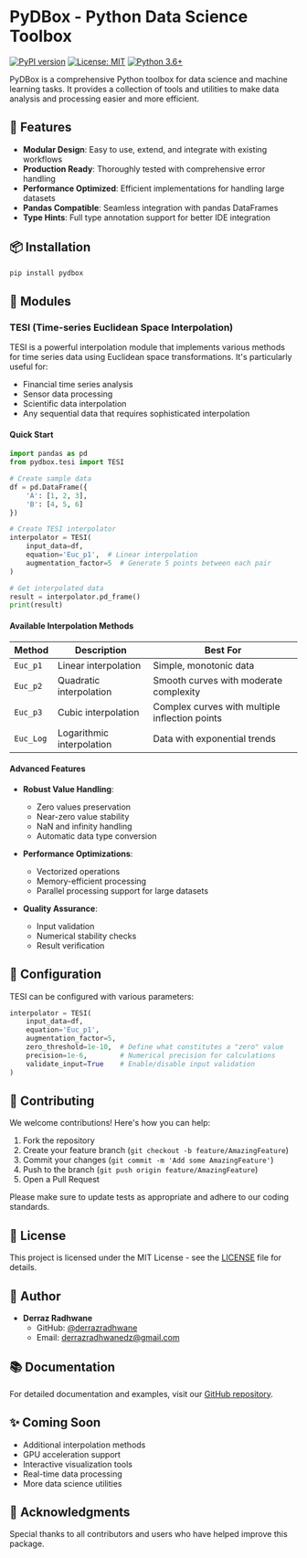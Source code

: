 # PyDBox - Python Data Science Toolbox

[![PyPI version](https://badge.fury.io/py/pydbox.svg)](https://badge.fury.io/py/pydbox)
[![License: MIT](https://img.shields.io/badge/License-MIT-yellow.svg)](https://opensource.org/licenses/MIT)
[![Python 3.6+](https://img.shields.io/badge/python-3.6+-blue.svg)](https://www.python.org/downloads/)

PyDBox is a comprehensive Python toolbox for data science and machine learning tasks. It provides a collection of tools and utilities to make data analysis and processing easier and more efficient.

## 🚀 Features

- **Modular Design**: Easy to use, extend, and integrate with existing workflows
- **Production Ready**: Thoroughly tested with comprehensive error handling
- **Performance Optimized**: Efficient implementations for handling large datasets
- **Pandas Compatible**: Seamless integration with pandas DataFrames
- **Type Hints**: Full type annotation support for better IDE integration

## 📦 Installation

```bash
pip install pydbox
```

## 🧰 Modules

### TESI (Time-series Euclidean Space Interpolation)

TESI is a powerful interpolation module that implements various methods for time series data using Euclidean space transformations. It's particularly useful for:
- Financial time series analysis
- Sensor data processing
- Scientific data interpolation
- Any sequential data that requires sophisticated interpolation

#### Quick Start

```python
import pandas as pd
from pydbox.tesi import TESI

# Create sample data
df = pd.DataFrame({
    'A': [1, 2, 3],
    'B': [4, 5, 6]
})

# Create TESI interpolator
interpolator = TESI(
    input_data=df,
    equation='Euc_p1',  # Linear interpolation
    augmentation_factor=5  # Generate 5 points between each pair
)

# Get interpolated data
result = interpolator.pd_frame()
print(result)
```

#### Available Interpolation Methods

| Method | Description | Best For |
|--------|-------------|----------|
| `Euc_p1` | Linear interpolation | Simple, monotonic data |
| `Euc_p2` | Quadratic interpolation | Smooth curves with moderate complexity |
| `Euc_p3` | Cubic interpolation | Complex curves with multiple inflection points |
| `Euc_Log` | Logarithmic interpolation | Data with exponential trends |

#### Advanced Features

- **Robust Value Handling**:
  - Zero values preservation
  - Near-zero value stability
  - NaN and infinity handling
  - Automatic data type conversion

- **Performance Optimizations**:
  - Vectorized operations
  - Memory-efficient processing
  - Parallel processing support for large datasets

- **Quality Assurance**:
  - Input validation
  - Numerical stability checks
  - Result verification

## 🔧 Configuration

TESI can be configured with various parameters:

```python
interpolator = TESI(
    input_data=df,
    equation='Euc_p1',
    augmentation_factor=5,
    zero_threshold=1e-10,  # Define what constitutes a "zero" value
    precision=1e-6,        # Numerical precision for calculations
    validate_input=True    # Enable/disable input validation
)
```

## 🤝 Contributing

We welcome contributions! Here's how you can help:

1. Fork the repository
2. Create your feature branch (`git checkout -b feature/AmazingFeature`)
3. Commit your changes (`git commit -m 'Add some AmazingFeature'`)
4. Push to the branch (`git push origin feature/AmazingFeature`)
5. Open a Pull Request

Please make sure to update tests as appropriate and adhere to our coding standards.

## 📝 License

This project is licensed under the MIT License - see the [LICENSE](LICENSE) file for details.

## 👤 Author

- **Derraz Radhwane**
  - GitHub: [@derrazradhwane](https://github.com/derrazradhwane)
  - Email: derrazradhwanedz@gmail.com

## 📚 Documentation

For detailed documentation and examples, visit our [GitHub repository](https://github.com/derrazradhwanedz/pydbox).

## ✨ Coming Soon

- Additional interpolation methods
- GPU acceleration support
- Interactive visualization tools
- Real-time data processing
- More data science utilities

## 🙏 Acknowledgments

Special thanks to all contributors and users who have helped improve this package. 